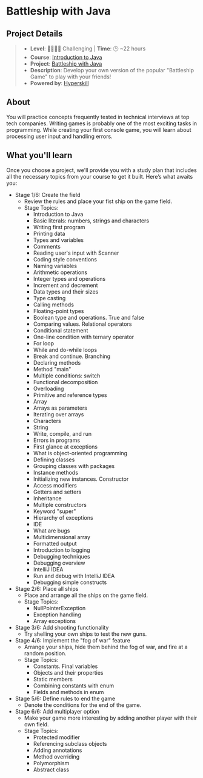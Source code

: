 # Battleship with Java

## Project Details

> - **Level**: 🌟🌟🌟🌟 Challenging | **Time**: 🕒 ~22 hours
> - **Course**: [Introduction to Java](https://hyperskill.org/courses/8-introduction-to-java)
> - **Project**: [Battleship with Java](https://hyperskill.org/projects/383?track=8)
> - **Description**: Develop your own version of the popular "Battleship Game" to play with your friends!
> - **Powered by**: [Hyperskill](https://hyperskill.org/)

## About

You will practice concepts frequently tested in technical interviews at top tech companies.
Writing games is probably one of the most exciting tasks in programming. While creating your first console game, you
will learn about processing user input and handling errors.

## What you'll learn

Once you choose a project, we'll provide you with a study plan that includes all the necessary topics from your course
to get it built. Here’s what awaits you:

- Stage 1/6: Create the field
    - Review the rules and place your fist ship on the game field.
    - Stage Topics:
        - Introduction to Java
        - Basic literals: numbers, strings and characters
        - Writing first program
        - Printing data
        - Types and variables
        - Comments
        - Reading user's input with Scanner
        - Coding style conventions
        - Naming variables
        - Arithmetic operations
        - Integer types and operations
        - Increment and decrement
        - Data types and their sizes
        - Type casting
        - Calling methods
        - Floating-point types
        - Boolean type and operations. True and false
        - Comparing values. Relational operators
        - Conditional statement
        - One-line condition with ternary operator
        - For loop
        - While and do-while loops
        - Break and continue. Branching
        - Declaring methods
        - Method "main"
        - Multiple conditions: switch
        - Functional decomposition
        - Overloading
        - Primitive and reference types
        - Array
        - Arrays as parameters
        - Iterating over arrays
        - Characters
        - String
        - Write, compile, and run
        - Errors in programs
        - First glance at exceptions
        - What is object-oriented programming
        - Defining classes
        - Grouping classes with packages
        - Instance methods
        - Initializing new instances. Constructor
        - Access modifiers
        - Getters and setters
        - Inheritance
        - Multiple constructors
        - Keyword "super"
        - Hierarchy of exceptions
        - IDE
        - What are bugs
        - Multidimensional array
        - Formatted output
        - Introduction to logging
        - Debugging techniques
        - Debugging overview
        - IntelliJ IDEA
        - Run and debug with IntelliJ IDEA
        - Debugging simple constructs
- Stage 2/6: Place all ships
    - Place and arrange all the ships on the game field.
    - Stage Topics:
        - NullPointerException
        - Exception handling
        - Array exceptions
- Stage 3/6: Add shooting functionality
    - Try shelling your own ships to test the new guns.
- Stage 4/6: Implement the "fog of war" feature
    - Arrange your ships, hide them behind the fog of war, and fire at a random position.
    - Stage Topics:
        - Constants. Final variables
        - Objects and their properties
        - Static members
        - Combining constants with enum
        - Fields and methods in enum
- Stage 5/6: Define rules to end the game
    - Denote the conditions for the end of the game.
- Stage 6/6: Add multiplayer option
    - Make your game more interesting by adding another player with their own field.
    - Stage Topics:
        - Protected modifier
        - Referencing subclass objects
        - Adding annotations
        - Method overriding
        - Polymorphism
        - Abstract class